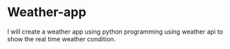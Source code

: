 # Weather-app
I will create a weather app using python programming using weather api 
to show the real time weather condition.
